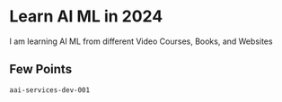 # Learn AI ML in 2024

I am learning AI ML from different Video Courses, Books, and Websites

## Few Points

```text
aai-services-dev-001
```
